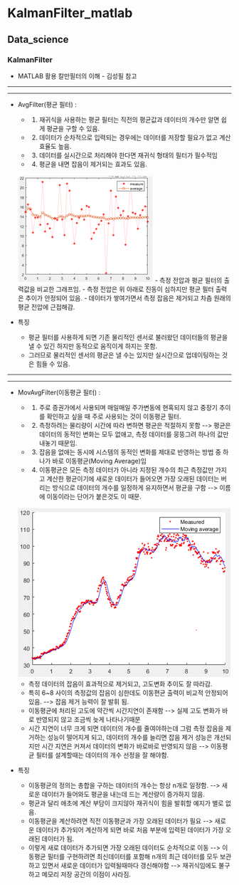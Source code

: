 # KalmanFilter_matlab
## Data_science

### KalmanFilter
 * MATLAB 활용 칼만필터의 이해 - 김성필 참고

* * * * * * * * * * * * * * * * * * * * * * * * * * * * * * * * * * * * * * * * * * * * * * * * * * * * * * * * * * * * * * * *
* * * * * * * * * * * * * * * * * * * * * * * * * * * * * * * * * * * * * * * * * * * * * * * * * * * * * * * * * * * * * * * *

+ AvgFilter(평균 필터) : 
    * 1. 재귀식을 사용하는 평균 필터는 직전의 평균값과 데이터의 개수만 알면 쉽게 평균을 구할 수 있음.
    * 2. 데이터가 순차적으로 입력되는 경우에는 데이터를 저장할 필요가 없고 계산 효율도 높음.
    * 3. 데이터를 실시간으로 처리해야 한다면 재귀식 형태의 필터가 필수적임
    * 4. 평균을 내면 잡음이 제거되는 효과도 있음.<br>
    <br>
  <img src ="/Images/AvgFilter/AvgFilter_.png">
    - 측정 전압과 평균 필터의 출력값을 비교한 그래프임.
    - 측정 전압은 위 아래로 진동이 심하지만 평균 필터 출력은 추이가 안정되어 있음.
    - 데이터가 쌓여가면서 측정 잡음은 제거되고 차츰 원래의 평균 전압에 근접해감.

+ 특징
    * 평균 필터를 사용하게 되면 기존 물리적인 센서로 불러왔던 데이터들의 평균을 낼 수 있긴 하지만 동적으로 움직이게 하지는 못함.   
    * 그러므로 물리적인 센서의 평균은 낼 수는 있지만 실시간으로 업데이팅하는 것은 힘들 수 있음.<br>

* * * * * * * * * * * * * * * * * * * * * * * * * * * * * * * * * * * * * * * * * * * * * * * * * * * * * * * * * * * * * * * *
* * * * * * * * * * * * * * * * * * * * * * * * * * * * * * * * * * * * * * * * * * * * * * * * * * * * * * * * * * * * * * * *

+ MovAvgFilter(이동평균 필터) : 
    * 1. 주로 증권가에서 사용되며 매일매일 주가변동에 현혹되지 않고 중장기 추이를 확인하고 싶을 때 주로 사용되는 것이 이동평균 필터.
    * 2. 측정하려는 물리량이 시간에 따라 변하면 평균은 적절하지 못함 --> 평균은 데이터의 동적인 변화는 모두 없애고, 측정 데이터를 뭉뚱그려 하나의 값만 내놓기 때문임.
    * 3. 잡음을 없애는 동시에 시스템의 동적인 변화를 제대로 반영하는 방법 중 하나가 바로 이동평균(Moving Average)임
    * 4. 이동평균은 모든 측정 데이터가 아니라 지정된 개수의 최근 측정값만 가지고 계산한 평균이기에 새로운 데이터가 들어오면 가장 오래된 데이터는 버리는 방식으로 데이터의 개수를 일정하게 유지하면서 평균을 구함 --> 이름에 이동이라는 단어가 붙은것도 이 때문. <br>  
    <br>
    <img src ="/Images/MovAvgFilter/MovAvgFilter_.png">   
          
    - 측정 데이터의 잡음이 효과적으로 제거되고, 고도변화 추이도 잘 따라감.
    - 특히 6~8 사이의 측정값의 잡음이 심한데도 이동편균 출력이 비교적 안정되어있음. --> 잡음 제거 능력이 잘 발휘 됨.
    - 이동평균에 처리된 고도에 약간씩 시간지연이 존재함 --> 실제 고도 변화가 바로 반영되지 않고 조금씩 늦게 나타나기때문
    - 시간 지연이 너무 크게 되면 데이터의 개수를 줄여야하는데 그럼 측정 잡음을 제거하는 성능이 떨어지게 되고, 데이터의 개수를 늘리면 잡음 제거 성능은 개선되지만 시간 지연은 커져서 데이터의 변화가 바로바로 반영되지 않음 --> 이동평균 필터를 설계할때는 데이터의 개수 선정을 잘 해야함.   
    
+ 특징
    * 이동평균의 정의는 총합을 구하는 데이터의 개수는 항상 n개로 일정함. --> 새로운 데이터가 들어와도 평균을 내는데 드는 계산량이 증가하지 않음.
    * 평균과 달리 애초에 계산 부담이 크지않아 재귀식이 힘을 발휘할 예지가 별로 없음.
    * 이동평균을 계산하려면 직전 이동평균과 가장 오래된 데이터가 필요 --> 새로운 데이터가 추가되어 계산하게 되면 바로 처음 부분에 입력된 데이터가 가장 오래된 데이터가 됨.
    * 이렇게 새로 데이터가 추가되면 가장 오래된 데이터도 순차적으로 이동  --> 이동평균 필터를 구현하려면 최신데이터를 포함해 n개의 최근 데이터를 모두 보관하고 있면서 새로운 데이터가 입력될때마다 갱신해야함   --> 재귀식임에도 불구하고 메모리 저장 공간의 이점이 사라짐.
